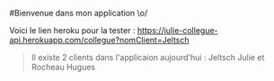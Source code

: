 #Bienvenue dans mon application \o/

Voici le lien heroku pour la tester : 
https://julie-collegue-api.herokuapp.com/collegue?nomClient=Jeltsch

>Il existe 2 clients dans l'applicaion aujourd'hui : Jeltsch Julie et Rocheau Hugues